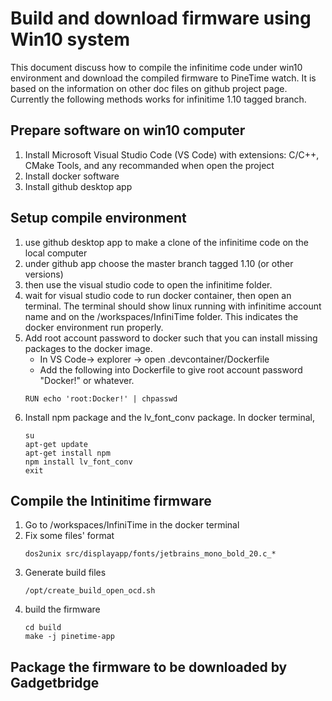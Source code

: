 # Build and download firmware using Win10 system
This document discuss how to compile the infinitime code under win10 environment and download the compiled firmware to PineTime watch. It is based on the information on other doc files on github project page. Currently the following methods works for infinitime 1.10 tagged branch.
## Prepare software on win10 computer
1. Install Microsoft Visual Studio Code (VS Code) with extensions: C/C++, CMake Tools, and any recommanded when open the project
2. Install docker software
3. Install github desktop app
## Setup compile environment
1. use github desktop app to make a clone of the infinitime code on the local computer
2. under github app choose the master branch tagged 1.10 (or other versions)
3. then use the visual studio code to open the infinitime folder.
4. wait for visual studio code to run docker container, then open an terminal. The terminal should show linux running with infinitime account name and on the /workspaces/InfiniTime folder. This indicates the docker environment run properly.
5. Add root account password to docker such that you can install missing packages to the docker image.
    - In VS Code-> explorer -> open .devcontainer/Dockerfile
    - Add the following into Dockerfile to give root account password "Docker!" or whatever.
    ```
    RUN echo 'root:Docker!' | chpasswd
    ```
6. Install npm package and the lv_font_conv package. In docker terminal,
    ```
    su
    apt-get update
    apt-get install npm
    npm install lv_font_conv
    exit
    ```
## Compile the Intinitime firmware
1. Go to /workspaces/InfiniTime in the docker terminal
2. Fix some files' format
    ```
    dos2unix src/displayapp/fonts/jetbrains_mono_bold_20.c_*
    ```
3. Generate build files
    ```
    /opt/create_build_open_ocd.sh
    ```
3. build the firmware
    ```
    cd build
    make -j pinetime-app
    ```
## Package the firmware to be downloaded by Gadgetbridge
